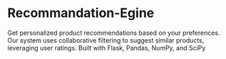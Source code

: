 # Recommandation-Egine
Get personalized product recommendations based on your preferences. Our system uses collaborative filtering to suggest similar products, leveraging user ratings. Built with Flask, Pandas, NumPy, and SciPy
